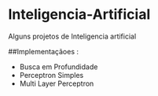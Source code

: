 # Inteligencia-Artificial
Alguns projetos de Inteligencia artificial

##Implementaçãoes :

- Busca em Profundidade
- Perceptron Simples
- Multi Layer Perceptron
